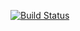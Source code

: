 [![Build Status](https://travis-ci.org/taijinlee/namer.png?branch=master)](https://travis-ci.org/taijinlee/namer)
